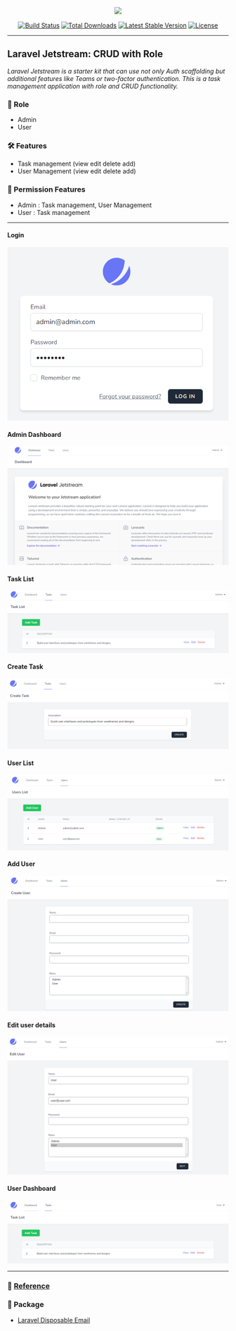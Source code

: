 <p align="center"><a href="https://laravel.com" target="_blank"><img src="https://raw.githubusercontent.com/laravel/art/master/logo-lockup/5%20SVG/2%20CMYK/1%20Full%20Color/laravel-logolockup-cmyk-red.svg" width="400"></a></p>

<p align="center">
<a href="https://travis-ci.org/laravel/framework"><img src="https://travis-ci.org/laravel/framework.svg" alt="Build Status"></a>
<a href="https://packagist.org/packages/laravel/framework"><img src="https://img.shields.io/packagist/dt/laravel/framework" alt="Total Downloads"></a>
<a href="https://packagist.org/packages/laravel/framework"><img src="https://img.shields.io/packagist/v/laravel/framework" alt="Latest Stable Version"></a>
<a href="https://packagist.org/packages/laravel/framework"><img src="https://img.shields.io/packagist/l/laravel/framework" alt="License"></a>
</p>

---

## Laravel Jetstream: CRUD with Role

_Laravel Jetstream is a starter kit that can use not only Auth scaffolding but additional features like Teams or two-factor authentication. This is a task management application with role and CRUD functionality._

### 💼 Role

-   Admin
-   User

### 🛠️ Features

-   Task management (view edit delete add)
-   User Management (view edit delete add)

### 📢 Permission Features

-   Admin : Task management, User Management
-   User : Task management

---

#### Login

![](public/img/login.png)

#### Admin Dashboard

![](public/img/admin_dashboard.png)

#### Task List

![](public/img/task_list.png)

#### Create Task

![](public/img/add_task.png)

#### User List

![](public/img/user_list.png)

#### Add User

![](public/img/add_user.png)

#### Edit user details

![](public/img/edit_user.png)

#### User Dashboard

![](public/img/user_task_list.png)

---

### 🚩 [Reference](https://youtu.be/pyOcSEkG4Q0 "Reference")

### 💼 Package

-   [Laravel Disposable Email](https://github.com/Propaganistas/Laravel-Disposable-Email "Laravel Disposable Email")
